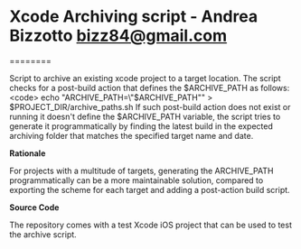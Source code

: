 
# Xcode Archiving script - Andrea Bizzotto bizz84@gmail.com

========

Script to archive an existing xcode project to a target location. The script checks for a post-build action that defines the $ARCHIVE_PATH as follows:
<code>
echo "ARCHIVE_PATH=\"$ARCHIVE_PATH\"" > $PROJECT_DIR/archive_paths.sh
</code>
If such post-build action does not exist or running it doesn't define the $ARCHIVE_PATH variable, the script tries to generate it programmatically by finding the latest build in the expected archiving folder that matches the specified target name and date.

<b>Rationale</b>

For projects with a multitude of targets, generating the ARCHIVE_PATH programmatically can be a more maintainable solution, 
compared to exporting the scheme for each target and adding a post-action build script.

<b>Source Code</b>

The repository comes with a test Xcode iOS project that can be used to test the archive script.


